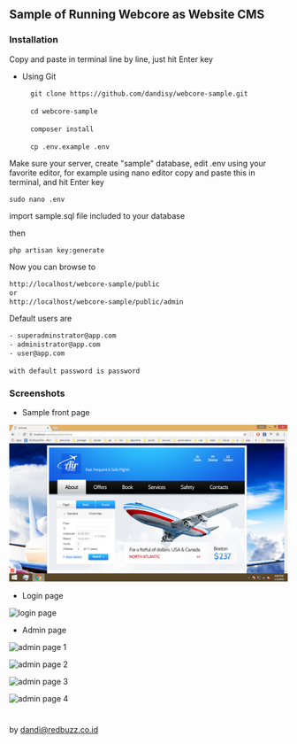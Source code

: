 ## Sample of Running Webcore as Website CMS

### Installation

Copy and paste in terminal line by line, just hit Enter key

* Using Git

        git clone https://github.com/dandisy/webcore-sample.git

        cd webcore-sample

        composer install

        cp .env.example .env

Make sure your server, create "sample" database, edit .env using your favorite editor, 
for example using nano editor copy and paste this in terminal, and hit Enter key

    sudo nano .env

import sample.sql file included to your database

then

    php artisan key:generate

Now you can browse to

    http://localhost/webcore-sample/public
    or
    http://localhost/webcore-sample/public/admin

Default users are

    - superadminstrator@app.com
    - administrator@app.com
    - user@app.com

    with default password is password

### Screenshots

* Sample front page

![alt text](https://github.com/dandisy/webcore-screenshots/blob/master/sample%20front%20page.png "Logo Title Text 1")

* Login page

![login page](https://drive.google.com/file/d/1Gu-GhVUrgQQouVnBf77yN5t-pDZl3m2z/view)

* Admin page

![admin page 1](https://drive.google.com/file/d/1wpVnVieuJTNOcfUlRtkmxRiZyXI1fsod/view)

![admin page 2](https://drive.google.com/file/d/1UaTmLf8o5z7NM95CyIbyJfOj1QguT53n/view)

![admin page 3](https://drive.google.com/file/d/1Dj-1A7V0HtJafh8ZdcfTTissHs_L7JEq/view)

![admin page 4](https://drive.google.com/file/d/1Tk0QkjUTZkFVXmWoCDNBxVP5fsoPtTDN/view)


#
by dandi@redbuzz.co.id
